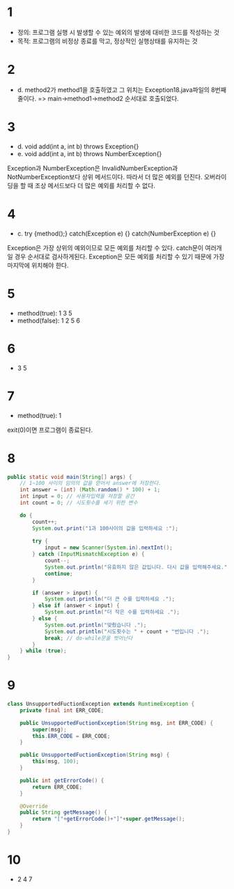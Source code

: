 # 1
- 정의: 프로그램 실행 시 발생할 수 있는 예외의 발생에 대비한 코드를 작성하는 것
- 목적: 프로그램의 비정상 종료를 막고, 정상적인 실행상태를 유지하는 것

# 2
- d. method2가 method1을 호출하였고 그 위치는 Exception18.java파일의 8번째 줄이다. => main->method1->method2 순서대로 호출되었다.

# 3
- d. void add(int a, int b) throws Exception{}
- e. void add(int a, int b) throws NumberException{}

Exception과 NumberException은 InvalidNumberException과 NotNumberException보다 상위 메서드이다.
따라서 더 많은 예외를 던진다.
오버라이딩을 할 때 조상 메서드보다 더 많은 예외를 처리할 수 없다.

# 4
- c. try {method();} catch(Exception e) {} catch(NumberException e) {}

Exception은 가장 상위의 예외이므로 모든 예외를 처리할 수 있다.
catch문이 여러개일 경우 순서대로 검사하게된다.
Exception은 모든 예외를 처리할 수 있기 때문에 가장 마지막에 위치해야 한다.

# 5
- method(true): 1 3 5
- method(false): 1 2 5 6

# 6
- 3 5

# 7
- method(true): 1

exit(0)이면 프로그램이 종료된다.

# 8
```java
public static void main(String[] args) {
    // 1~100 사이의 임의의 값을 얻어서 answer에 저장한다.
    int answer = (int) (Math.random() * 100) + 1;
    int input = 0; // 사용자입력을 저장할 공간
    int count = 0; // 시도횟수를 세기 위한 변수

    do {
        count++;
        System.out.print("1과 100사이의 값을 입력하세요 :");
        
        try {
            input = new Scanner(System.in).nextInt();
        } catch (InputMismatchException e) {
            count--;
            System.out.println("유효하지 않은 값입니다. 다시 값을 입력해주세요.");
            continue;
        }

        if (answer > input) {
            System.out.println("더 큰 수를 입력하세요 .");
        } else if (answer < input) {
            System.out.println("더 작은 수를 입력하세요 .");
        } else {
            System.out.println("맞췄습니다 .");
            System.out.println("시도횟수는 " + count + "번입니다 .");
            break; // do-while문을 벗어난다
        }
    } while (true);
}
```

# 9
```java
class UnsupportedFuctionException extends RuntimeException {
    private final int ERR_CODE;

    public UnsupportedFuctionException(String msg, int ERR_CODE) {
        super(msg);
        this.ERR_CODE = ERR_CODE;
    }

    public UnsupportedFuctionException(String msg) {
        this(msg, 100);
    }

    public int getErrorCode() {
        return ERR_CODE;
    }

    @Override
    public String getMessage() {
        return "["+getErrorCode()+"]"+super.getMessage();
    }
}
```

# 10
- 2 4 7

